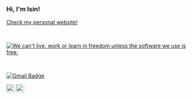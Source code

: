 ### Hi, I'm Isin!

[Check my personal website!](https://isinaltinkaya.github.io)


<!--
## Support me
<p align="center">
    <a href="https://www.patreon.com/onimur" target="_blank">
        <img width="18%" alt="Check my Patreon" src="https://raw.githubusercontent.com/onimur/.github/master/.resources/support-patreon.png"/>
    </a>
    <a href="https://www.paypal.com/cgi-bin/webscr?cmd=_donations&business=YUTBBKXR2XCPJ" target="_blank">
        <img width="18%" alt="Donate with Paypal" src="https://raw.githubusercontent.com/onimur/.github/master/.resources/support-paypal.png"/>
    </a>
    <a href="https://www.buymeacoffee.com/onimur" target="_blank">
        <img width="18%" alt="Buy me a coffee" src="https://raw.githubusercontent.com/onimur/.github/master/.resources/support-buy-coffee.png"/>
    </a>
</p>

![Isin Altinkaya's GitHub Stats](https://github-readme-stats.vercel.app/api?username=isinaltinkaya&show_icons=true&hide_border=true)
I support open science, open access, open source and open software!

-->

<br />


<a href="https://my.fsf.org/join"><img src="https://static.fsf.org/nosvn/appeal2020/spring/banner.png" alt="We can't live, work or learn in freedom unless the software we use is free."></a>

<br />

[![Gmail Badge](https://img.shields.io/badge/-isinaltinkaya@gmail.com-c14438?style=flat-square&logo=Gmail&logoColor=white&link=mailto:isinaltinkaya@gmail.com)](mailto:isinaltinkaya@gmail.com)


<a href="https://twitter.com/isinaltinkaya">
  <img align="left" alt="Isin Altinkaya | Twitter" width="22px" src="https://cdn.jsdelivr.net/npm/simple-icons@v3/icons/twitter.svg" />
</a>
<a href="https://www.instagram.com/isinaltinkaya/">
  <img align="left" alt="Isin Altinkaya's Instagram" width="22px" src="https://cdn.jsdelivr.net/npm/simple-icons@v3/icons/instagram.svg" />
</a>
<br />
